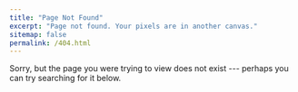 ```yaml
---
title: "Page Not Found"
excerpt: "Page not found. Your pixels are in another canvas."
sitemap: false
permalink: /404.html
---
```


Sorry, but the page you were trying to view does not exist --- perhaps you can try searching for it below.

<script>
  var GOOG_FIXURL_LANG = 'en';
  var GOOG_FIXURL_SITE = ''
</script>
<script src="https://linkhelp.clients.google.com/tbproxy/lh/wm/fixurl.js">
</script>
